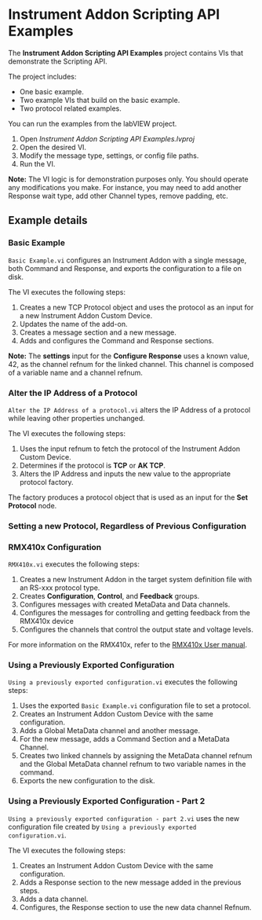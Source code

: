 # Instrument Addon Scripting API Examples
The **Instrument Addon Scripting API Examples** project contains VIs that demonstrate the Scripting API.

The project includes:
- One basic example.
- Two example VIs that build on the basic example.
- Two protocol related examples.

You can run the examples from the labVIEW project.
1. Open *Instrument Addon Scripting API Examples.lvproj*
1. Open the desired VI.
1. Modify the message type, settings, or config file paths.
1. Run the VI.

**Note:** The VI logic is for demonstration purposes only. You should operate any modifications you make. For instance, you may need to add another Response wait type, add other Channel types, remove padding, etc.

## Example details

### Basic Example

`Basic Example.vi` configures an Instrument Addon with a single message, both Command and Response, and exports the configuration to a file on disk.

The VI executes the following steps:
   1. Creates a new TCP Protocol object and uses the protocol as an input for a new Instrument Addon Custom Device.
   1. Updates the name of the add-on.
   1. Creates a message section and a new message.
   1. Adds and configures the Command and Response sections.


   **Note:** The **settings** input for the **Configure Response** uses a known value, 42, as the channel refnum for the linked channel. This channel is composed of a variable name and a channel refnum.

### Alter the IP Address of a Protocol

`Alter the IP Address of a protocol.vi` alters the IP Address of a protocol while leaving other properties unchanged.

The VI executes the following steps:
   1. Uses the input refnum to fetch the protocol of the Instrument Addon Custom Device.
   1. Determines if the protocol is **TCP** or **AK TCP**.
   1. Alters the IP Address and inputs the new value to the appropriate protocol factory.

The factory produces a protocol object that is used as an input for the **Set Protocol** node.

### Setting a new Protocol, Regardless of Previous Configuration

### RMX410x Configuration

`RMX410x.vi` executes the following steps:
   1. Creates a new Instrument Addon in the target system definition file with an RS-xxx protocol type.
   1. Creates **Configuration**, **Control**, and **Feedback** groups.
   1. Configures messages with created MetaData and Data channels.
   1. Configures the messages for controlling and getting feedback from the RMX410x device
   1. Configures the channels that control the output state and voltage levels.

For more information on the RMX410x, refer to the [RMX410x User manual](https://www.ni.com/pdf/manuals/377396b.pdf).

### Using a Previously Exported Configuration

`Using a previously exported configuration.vi` executes the following steps:
   1. Uses the exported `Basic Example.vi` configuration file to set a protocol.
   1. Creates an Instrument Addon Custom Device with the same configuration.
   1. Adds a Global MetaData channel and another message.
   1. For the new message, adds a Command Section and a MetaData Channel.  
   1. Creates two linked channels by assigning the MetaData channel refnum and the Global MetaData channel refnum to two variable names in the command.
   1. Exports the new configuration to the disk.

### Using a Previously Exported Configuration - Part 2
`Using a previously exported configuration - part 2.vi` uses the new configuration file created by `Using a previously exported configuration.vi`.

The VI executes the following steps:
   1. Creates an Instrument Addon Custom Device with the same configuration.
   1. Adds a Response section to the new message added in the previous steps.
   1. Adds a data channel.
   1. Configures, the Response section to use the new data channel Refnum.

